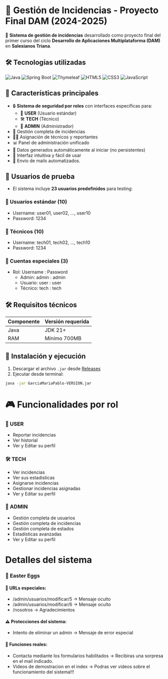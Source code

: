 # 🚀 Gestión de Incidencias - Proyecto Final DAM (2024-2025)

🔧 **Sistema de gestión de incidencias** desarrollado como proyecto final del primer curso del ciclo **Desarrollo de Aplicaciones Multiplataforma (DAM)** en **Salesianos Triana**.

## 🛠 Tecnologías utilizadas
![Java](https://img.shields.io/badge/Java-21%2B-orange?style=flat-square&logo=java)
![Spring Boot](https://img.shields.io/badge/Spring_Boot-3.4.5-%236DB33F?style=flat-square&logo=springboot)
![Thymeleaf](https://img.shields.io/badge/Thymeleaf-3.1.3-%23005C0F?style=flat-square&logo=thymeleaf)
![HTML5](https://img.shields.io/badge/HTML5-E34F26?style=flat-square&logo=html5&logoColor=white)
![CSS3](https://img.shields.io/badge/CSS3-1572B6?style=flat-square&logo=css3&logoColor=white)
![JavaScript](https://img.shields.io/badge/JavaScript-F7DF1E?style=flat-square&logo=javascript&logoColor=black)

## 🌟 Características principales

- 🔒 **Sistema de seguridad por roles** con interfaces específicas para:
  - 👤 **USER** (Usuario estándar)
  - 🛠️ **TECH** (Técnico)
  - 👑 **ADMIN** (Administrador)
- 📝 Gestión completa de incidencias
- 👨‍💻 Asignación de técnicos y reportantes
- 📊 Panel de administración unificado
- 🔄 Datos generados automáticamente al iniciar (no persistentes)
- 🎨 Interfaz intuitiva y fácil de usar
- 📧 Envio de mails automatizados.

## 👥 Usuarios de prueba

- El sistema incluye **23 usuarios predefinidos** para testing:

### 🔹 Usuarios estándar (10)
- Username: user01, user02, ..., user10
- Password: 1234


### 🔧 Técnicos (10)
- Username: tech01, tech02, ..., tech10
- Password: 1234


### 👑 Cuentas especiales (3)
- Rol: Username : Password
  - Admin: admin : admin
  - Usuario: user : user
  - Técnico: tech : tech


## 🛠 Requisitos técnicos

| Componente | Versión requerida |
|------------|------------------|
| Java       | JDK 21+          |
| RAM        | Mínimo 700MB       |

## 🚀 Instalación y ejecución

1. Descargar el archivo `.jar` desde [Releases](https://github.com/Kuro-0-0/TFC-DAM1/releases)
2. Ejecutar desde terminal:
```bash
java -jar GarciaMariaPablo-VERSION.jar
```
# 🎮 Funcionalidades por rol
### 👤 USER
- Reportar incidencias
- Ver historial
- Ver y Editar su perfil

### 🛠️ TECH
- Ver incidencias
- Ver sus estadisticas
- Asignarse incidencias
- Gestionar incidencias asignadas
- Ver y Editar su perfil

### 👑 ADMIN
- Gestión completa de usuarios
- Gestión completa de incidencias
- Gestión completa de estados
- Estadísticas avanzadas
- Ver y Editar su perfil


# Detalles del sistema

### 🥚 Easter Eggs
#### 🔧 URLs especiales:
- /admin/usuarios/modificar/5  → Mensaje oculto
- /admin/usuarios/modificar/6  → Mensaje oculto
- /nosotros                    → Agradecimientos
#### ⚠️ Protecciones del sistema:
- Intento de eliminar un admin → Mensaje de error especial

#### 🤖 Funciones reales:
- Contacta mediante los formularios habilitados → Recibiras una sorpresa en el mail indicado.
- Videos de demostracion en el index → Podras ver videos sobre el funcionamiento del sistema!!!
